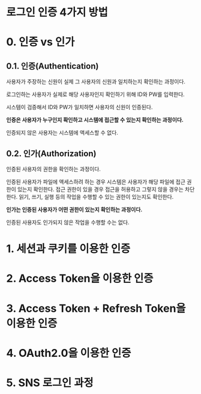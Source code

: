 # 로그인 인증 4가지 방법

# 0. 인증 vs 인가

## 0.1. 인증(Authentication)

사용자가 주장하는 신원이 실제 그 사용자의 신원과 일치하는지 확인하는 과정이다.

로그인하는 사용자가 실제로 해당 사용자인지 확인하기 위해 ID와 PW를 입력한다.

시스템이 검증해서 ID와 PW가 일치하면 사용자의 신원이 인증된다.

**인증은 사용자가 누구인지 확인하고 시스템에 접근할 수 있는지 확인하는 과정이다.**

인증되지 않은 사용자는 시스템에 액세스할 수 없다.

## 0.2. 인가(Authorization)

인증된 사용자의 권한을 확인하는 과정이다.

인증된 사용자가 파일에 액세스하려 하는 경우 시스템은 사용자가 해당 파일에 접근 권한이 있는지 확인한다. 접근 권한이 있을 경우 접근을 허용하고 그렇지 않을 경우는 차단한다. 읽기, 쓰기, 실행 등의 작업을 수행할 수 있는 권한이 있는지도 확인한다.

**인가는 인증된 사용자가 어떤 권한이 있는지 확인하는 과정이다.**

인증된 사용자도 인가되지 않은 작업을 수행할 수는 없다.

# 1. 세션과 쿠키를 이용한 인증

# 2. Access Token을 이용한 인증

# 3. Access Token + Refresh Token을 이용한 인증

# 4. OAuth2.0을 이용한 인증

# 5. SNS 로그인 과정